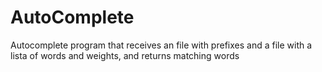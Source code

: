 # AutoComplete
Autocomplete program that receives an file with prefixes and a file with a lista of words and weights, and returns matching words
